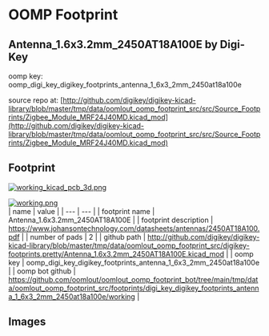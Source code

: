 # OOMP Footprint  
## Antenna_1.6x3.2mm_2450AT18A100E  by Digi-Key  
  
oomp key: oomp_digi_key_digikey_footprints_antenna_1_6x3_2mm_2450at18a100e  
  
source repo at: [http://github.com/digikey/digikey-kicad-library/blob/master/tmp/data/oomlout_oomp_footprint_src/src/Source_Footprints/Zigbee_Module_MRF24J40MD.kicad_mod](http://github.com/digikey/digikey-kicad-library/blob/master/tmp/data/oomlout_oomp_footprint_src/src/Source_Footprints/Zigbee_Module_MRF24J40MD.kicad_mod)  
## Footprint  
  
[![working_kicad_pcb_3d.png](working_kicad_pcb_3d_600.png)](working_kicad_pcb_3d.png)  
  
[![working.png](working_600.png)](working.png)  
| name | value | 
| --- | --- | 
| footprint name | Antenna_1.6x3.2mm_2450AT18A100E | 
| footprint description | https://www.johansontechnology.com/datasheets/antennas/2450AT18A100.pdf | 
| number of pads | 2 | 
| github path | http://github.com/digikey/digikey-kicad-library/blob/master/tmp/data/oomlout_oomp_footprint_src/digikey-footprints.pretty/Antenna_1.6x3.2mm_2450AT18A100E.kicad_mod | 
| oomp key | oomp_digi_key_digikey_footprints_antenna_1_6x3_2mm_2450at18a100e | 
| oomp bot github | https://github.com/oomlout/oomlout_oomp_footprint_bot/tree/main/tmp/data/oomlout_oomp_footprint_src/footprints/digi_key_digikey_footprints_antenna_1_6x3_2mm_2450at18a100e/working | 
## Images  
